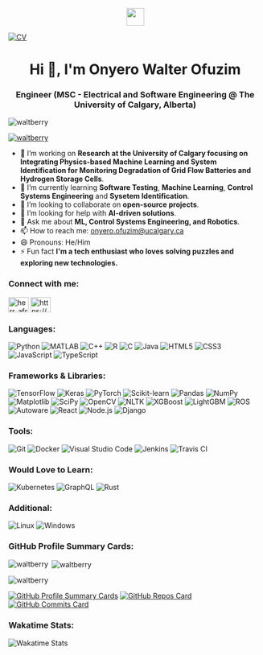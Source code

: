 <p align="center">
   <img src="https://readme-typing-svg.demolab.com?font=Roboto+Slab&color=%237E3ACE&size=35&center=true&vCenter=true&width=450&duration=1500&pause=1000&lines=Onyero+Walter+Ofuzim;Electrical+/+Software+Engineer" width="auto" height="35"/>
</p>

[![CV](https://img.shields.io/badge/CV-Click_here-blue)](https://github.com/Waltberry/CV/blob/main/README.md)

<h1 align="center">Hi 👋, I'm Onyero Walter Ofuzim</h1>
<h3 align="center">Engineer (MSC - Electrical and Software Engineering @ The University of Calgary, Alberta)</h3>

<p align="left"> <img src="https://komarev.com/ghpvc/?username=waltberry&label=Profile%20views&color=0e75b6&style=flat" alt="waltberry" /> </p>
<p align="left"> <a href="https://github.com/ryo-ma/github-profile-trophy"><img src="https://github-profile-trophy.vercel.app/?username=waltberry" alt="waltberry" /></a> </p>

- 🔭 I’m working on **Research at the University of Calgary focusing on Integrating Physics-based Machine Learning and System Identification for Monitoring Degradation of Grid Flow Batteries and Hydrogen Storage Cells**.
- 🌱 I’m currently learning **Software Testing**, **Machine Learning**, **Control Systems Engineering** and **Sysetem Identification**.
- 👯 I’m looking to collaborate on **open-source projects**.
- 🤔 I’m looking for help with **AI-driven solutions**.
- 💬 Ask me about **ML, Control Systems Engineering, and Robotics**.
- 📫 How to reach me: [onyero.ofuzim@ucalgary.ca](mailto:onyero.ofuzim@ucalgary.ca)
- 😄 Pronouns: He/Him
- ⚡ Fun fact **I'm a tech enthusiast who loves solving puzzles and exploring new technologies.**

<h3 align="left">Connect with me:</h3>
<p align="left">
<a href="https://twitter.com/herr_afro_geek" target="blank"><img align="center" src="https://raw.githubusercontent.com/rahuldkjain/github-profile-readme-generator/master/src/images/icons/Social/twitter.svg" alt="herr_afro_geek" height="30" width="40" /></a>
<a href="https://linkedin.com/in/https://www.linkedin.com/in/onyero-walter-ofuzim-189301107/" target="blank"><img align="center" src="https://raw.githubusercontent.com/rahuldkjain/github-profile-readme-generator/master/src/images/icons/Social/linked-in-alt.svg" alt="https://www.linkedin.com/in/onyero-walter-ofuzim-189301107/" height="30" width="40" /></a>
</p>

### Languages:
![Python](https://img.shields.io/badge/Python-3776AB?style=for-the-badge&logo=python&logoColor=white)
![MATLAB](https://img.shields.io/badge/MATLAB-0076A8?style=for-the-badge&logo=mathworks&logoColor=red)
![C++](https://img.shields.io/badge/C%2B%2B-00599C?style=for-the-badge&logo=c%2B%2B&logoColor=white)
![R](https://img.shields.io/badge/R-276DC3?style=for-the-badge&logo=r&logoColor=white)
![C](https://img.shields.io/badge/C-A8B9CC?style=for-the-badge&logo=c&logoColor=white)
![Java](https://img.shields.io/badge/Java-007396?style=for-the-badge&logo=java&logoColor=white)
![HTML5](https://img.shields.io/badge/HTML5-E34F26?style=for-the-badge&logo=html5&logoColor=white)
![CSS3](https://img.shields.io/badge/CSS3-1572B6?style=for-the-badge&logo=css3&logoColor=white)
![JavaScript](https://img.shields.io/badge/JavaScript-F7DF1E?style=for-the-badge&logo=javascript&logoColor=black)
![TypeScript](https://img.shields.io/badge/TypeScript-007ACC?style=for-the-badge&logo=typescript&logoColor=white)

### Frameworks & Libraries:
![TensorFlow](https://img.shields.io/badge/TensorFlow-FF6F00?style=for-the-badge&logo=tensorflow&logoColor=white)
![Keras](https://img.shields.io/badge/Keras-D00000?style=for-the-badge&logo=keras&logoColor=white)
![PyTorch](https://img.shields.io/badge/PyTorch-EE4C2C?style=for-the-badge&logo=pytorch&logoColor=white)
![Scikit-learn](https://img.shields.io/badge/Scikit--learn-F7931E?style=for-the-badge&logo=scikit-learn&logoColor=white)
![Pandas](https://img.shields.io/badge/Pandas-150458?style=for-the-badge&logo=pandas&logoColor=white)
![NumPy](https://img.shields.io/badge/NumPy-013243?style=for-the-badge&logo=numpy&logoColor=white)
![Matplotlib](https://img.shields.io/badge/Matplotlib-013243?style=for-the-badge&logo=matplotlib&logoColor=white)
![SciPy](https://img.shields.io/badge/SciPy-8CAAE6?style=for-the-badge&logo=scipy&logoColor=white)
![OpenCV](https://img.shields.io/badge/OpenCV-5C3EE8?style=for-the-badge&logo=opencv&logoColor=white)
![NLTK](https://img.shields.io/badge/NLTK-107C10?style=for-the-badge&logo=nltk&logoColor=white)
![XGBoost](https://img.shields.io/badge/XGBoost-EB4927?style=for-the-badge&logo=xgboost&logoColor=white)
![LightGBM](https://img.shields.io/badge/LightGBM-3A75F0?style=for-the-badge&logo=lightgbm&logoColor=white)
![ROS](https://img.shields.io/badge/ROS-22314E?style=for-the-badge&logo=ros&logoColor=white)
![Autoware](https://img.shields.io/badge/Autoware-0085CA?style=for-the-badge&logo=autoware&logoColor=white)
![React](https://img.shields.io/badge/React-20232A?style=for-the-badge&logo=react&logoColor=61DAFB)
![Node.js](https://img.shields.io/badge/Node.js-339933?style=for-the-badge&logo=nodedotjs&logoColor=white)
![Django](https://img.shields.io/badge/Django-092E20?style=for-the-badge&logo=django&logoColor=white)

### Tools:
![Git](https://img.shields.io/badge/Git-F05032?style=for-the-badge&logo=git&logoColor=white)
![Docker](https://img.shields.io/badge/Docker-2496ED?style=for-the-badge&logo=docker&logoColor=white)
![Visual Studio Code](https://img.shields.io/badge/Visual_Studio_Code-0078D4?style=for-the-badge&logo=visual%20studio%20code&logoColor=white)
![Jenkins](https://img.shields.io/badge/Jenkins-D24939?style=for-the-badge&logo=jenkins&logoColor=white)
![Travis CI](https://img.shields.io/badge/TravisCI-3EAAAF?style=for-the-badge&logo=travis-ci&logoColor=white)

### Would Love to Learn:
![Kubernetes](https://img.shields.io/badge/Kubernetes-326CE5?style=for-the-badge&logo=kubernetes&logoColor=white)
![GraphQL](https://img.shields.io/badge/GraphQL-E10098?style=for-the-badge&logo=graphql&logoColor=white)
![Rust](https://img.shields.io/badge/Rust-000000?style=for-the-badge&logo=rust&logoColor=white)

### Additional: 
![Linux](https://img.shields.io/badge/Linux-FCC624?style=for-the-badge&logo=linux&logoColor=black)
![Windows](https://img.shields.io/badge/Windows-0078D6?style=for-the-badge&logo=windows&logoColor=white)

### GitHub Profile Summary Cards:
<p><img align="left" src="https://github-readme-stats.vercel.app/api/top-langs?username=waltberry&show_icons=true&locale=en&layout=pie&theme=vue" alt="waltberry" /></p>
<p>&nbsp;<img align="center" src="https://github-readme-stats.vercel.app/api?username=waltberry&show_icons=true&locale=en&theme=vue" alt="waltberry" /></p>
<p><img align="center" src="https://github-readme-streak-stats.herokuapp.com/?user=waltberry&" alt="waltberry" /></p>

[![GitHub Profile Summary Cards](https://github-profile-summary-cards.vercel.app/api/cards/profile-details?username=Waltberry&theme=vue)](https://github.com/Waltberry)
[![GitHub Repos Card](https://github-profile-summary-cards.vercel.app/api/cards/repos-per-language?username=Waltberry&theme=vue)](https://github.com/Waltberry)
[![GitHub Commits Card](https://github-profile-summary-cards.vercel.app/api/cards/most-commit-language?username=Waltberry&theme=vue)](https://github.com/Waltberry)

### Wakatime Stats:
![Wakatime Stats](https://github-readme-stats.vercel.app/api/wakatime?username=Waltberry&layout=pie&theme=vue)



